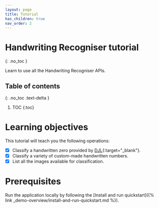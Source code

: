 ```yaml
---
layout: page
title: Tutorial
has_children: true
nav_order: 2
---
```


# Handwriting Recogniser tutorial
{: .no_toc }

Learn to use all the Handwriting Recogniser APIs.

## Table of contents
{: .no_toc .text-delta }

1. TOC
{:toc}

# Learning objectives

This tutorial will teach you the following operations:

* [x] Classify a handwritten zero provided by [DJL](http://djl.ai){:target="_blank"}.
* [x] Classify a variety of custom-made handwritten numbers.
* [x] List all the images available for classification.

# Prerequisites

Run the application locally by following the [Install and run quickstart]({% link _demo-overview/install-and-run-quickstart.md %}).
